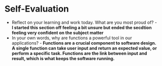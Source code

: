 # Self-Evaluation

- Reflect on your learning and work today. What are you most proud of? - **I started this section off feeling a bit unsure but ended the secdtion feeling very confident on the subject matter**
- In your own words, why are functions a powerful tool in our applications? - **Functions are a crucial component to software design. A single function can take user input and return an expected value, or perform a specific task. Functions are the link between input and result, which is what keeps the software running.**